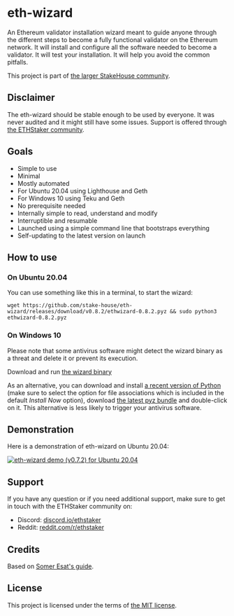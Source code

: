 # eth-wizard
An Ethereum validator installation wizard meant to guide anyone through the different steps to become a fully functional validator on the Ethereum network. It will install and configure all the software needed to become a validator. It will test your installation. It will help you avoid the common pitfalls.

This project is part of [the larger StakeHouse community](https://github.com/stake-house/stakehouse).

## Disclaimer

The eth-wizard should be stable enough to be used by everyone. It was never audited and it might still have some issues. Support is offered through [the ETHStaker community](https://ethstaker.cc/).

## Goals

* Simple to use
* Minimal
* Mostly automated
* For Ubuntu 20.04 using Lighthouse and Geth
* For Windows 10 using Teku and Geth
* No prerequisite needed
* Internally simple to read, understand and modify
* Interruptible and resumable
* Launched using a simple command line that bootstraps everything
* Self-updating to the latest version on launch

## How to use

### On Ubuntu 20.04

You can use something like this in a terminal, to start the wizard:

```
wget https://github.com/stake-house/eth-wizard/releases/download/v0.8.2/ethwizard-0.8.2.pyz && sudo python3 ethwizard-0.8.2.pyz
```

### On Windows 10

Please note that some antivirus software might detect the wizard binary as a threat and delete it or prevent its execution.

Download and run [the wizard binary](https://github.com/stake-house/eth-wizard/releases/download/v0.8.2/ethwizard-0.8.2.exe)

As an alternative, you can download and install [a recent version of Python](https://www.python.org/downloads/) (make sure to select the option for file associations which is included in the default *Install Now* option), download [the latest pyz bundle](https://github.com/stake-house/eth-wizard/releases/download/v0.8.2/ethwizard-0.8.2.pyz) and double-click on it. This alternative is less likely to trigger your antivirus software.

## Demonstration

Here is a demonstration of eth-wizard on Ubuntu 20.04:

[![eth-wizard demo (v0.7.2) for Ubuntu 20.04](https://img.youtube.com/vi/2bnCO5Cujn0/0.jpg)](https://youtu.be/2bnCO5Cujn0)

## Support

If you have any question or if you need additional support, make sure to get in touch with the ETHStaker community on:

* Discord: [discord.io/ethstaker](https://discord.io/ethstaker)
* Reddit: [reddit.com/r/ethstaker](https://www.reddit.com/r/ethstaker/)

## Credits

Based on [Somer Esat's guide](https://github.com/SomerEsat/ethereum-staking-guide).

## License

This project is licensed under the terms of [the MIT license](LICENSE).
